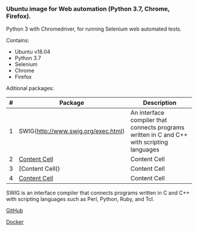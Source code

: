 ### Ubuntu image for Web automation (Python 3.7, Chrome, Firefox).

Python 3 with Chromedriver, for running Selenium web automated tests.

Contains:

- Ubuntu v18.04
- Python 3.7
- Selenium
- Chrome
- Firefox

Aditional packages:

| #  | Package                            |                                        Description                                         |
| -- | ---------------------------------- | ------------------------------------------------------------------------------------------ | 
| 1  | SWIG(http://www.swig.org/exec.html)| An interface compiler that connects programs written in C and C++ with scripting languages | 
| 2  | [Content Cell]()                   | Content Cell                                                                               |
| 3  | [Content Cell()                    | Content Cell                                                                               |
| 4  | [Content Cell]()                   | Content Cell                                                                               |

SWIG is an interface compiler that connects programs written in C and C++ with scripting languages such as Perl, Python, Ruby, and Tcl.

[GitHub](https://github.com/ikostan/ubuntu_python_3.7_selenium/)

[Docker](https://hub.docker.com/repository/docker/ikostan/ubuntu_python_3.7_selenium)
